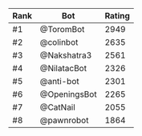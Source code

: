 Rank|Bot|Rating
---|---|---
#1|@ToromBot|2949
#2|@colinbot|2635
#3|@Nakshatra3|2561
#4|@NilatacBot|2326
#5|@anti-bot|2301
#6|@OpeningsBot|2265
#7|@CatNail|2055
#8|@pawnrobot|1864
